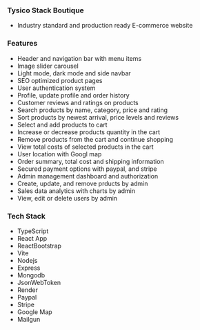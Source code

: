 ### Tysico Stack Boutique
  - Industry standard and production ready E-commerce website

### Features
  - Header and navigation bar with menu items
  - Image slider carousel
  - Light mode, dark mode and side navbar
  - SEO optimized product pages
  - User authentication system
  - Profile, update profile and order history
  - Customer reviews and ratings on products
  - Search products by name, category, price and rating
  - Sort products by newest arrival, price levels and reviews
  - Select and add products to cart
  - Increase or decrease products quantity in the cart
  - Remove products from the cart and continue shopping
  - View total costs of selected products in the cart
  - User location with Googl map
  - Order summary, total cost and shipping information
  - Secured payment options with paypal, and stripe
  - Admin management dashboard and authorization
  - Create, update, and remove prducts by admin
  - Sales data analytics with charts by admin
  - View, edit or delete users by admin


### Tech Stack
  - TypeScript
  - React App
  - ReactBootstrap
  - Vite
  - Nodejs
  - Express
  - Mongodb
  - JsonWebToken
  - Render
  - Paypal
  - Stripe
  - Google Map
  - Mailgun